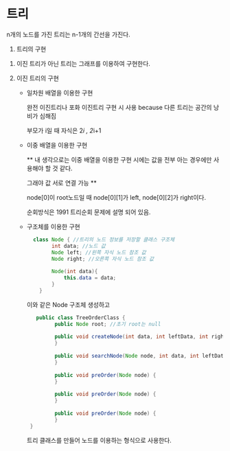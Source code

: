 # 트리

  n개의 노드를 가진 트리는 n-1개의 간선을 가진다.

1) 트리의 구현

  1. 이진 트리가 아닌 트리는 그래프를 이용하여 구현한다.

  2. 이진 트리의 구현

     - 일차원 배열을 이용한 구현
    
       완전 이진트리나 포화 이진트리 구현 시 사용 because 다른 트리는 공간의 낭비가 심해짐

       부모가 i일 때 자식은 2*i , 2*i+1

     - 이중 배열을 이용한 구현
    
        ** 내 생각으로는 이중 배열을 이용한 구현 시에는 값을 전부 아는 경우에만 사용해야 할 것 같다.
    
       그래야 값 서로 연결 가능 ** 
  
        node[0]이 root노드일 때 node[0][1]가 left, node[0][2]가 right이다.

        순회방식은 1991 트리순회 문제에 설명 되어 있음.

     - 구조체를 이용한 구현

        ```java
          class Node { //트리의 노드 정보를 저장할 클래스 구조체 
            	int data; //노드 값 
            	Node left; //왼쪽 자식 노드 참조 값 
            	Node right; //오른쪽 자식 노드 참조 값 
            	
            	Node(int data){ 
            		this.data = data;
            	}
            }
        ```

       이와 같은 Node 구조체 생성하고

       ```java
          public class TreeOrderClass {
              	public Node root; //초기 root는 null
              
              	public void createNode(int data, int leftData, int rightData) {
              	}
              
              	public void searchNode(Node node, int data, int leftData, int rightData) { 
              	}
              
              	public void preOrder(Node node) {
              	}
              
              	public void preOrder(Node node) {
              	}
              
              	public void preOrder(Node node) {
              	}
        }
       ```

       트리 클래스를 만들어 노드를 이용하는 형식으로 사용한다.
